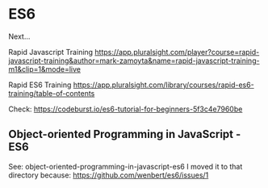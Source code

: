 # ES6
Next...

Rapid Javascript Training https://app.pluralsight.com/player?course=rapid-javascript-training&author=mark-zamoyta&name=rapid-javascript-training-m1&clip=1&mode=live

Rapid ES6 Training https://app.pluralsight.com/library/courses/rapid-es6-training/table-of-contents

Check: https://codeburst.io/es6-tutorial-for-beginners-5f3c4e7960be

## Object-oriented Programming in JavaScript - ES6
See: object-oriented-programming-in-javascript-es6
I moved it to that directory because: https://github.com/wenbert/es6/issues/1
